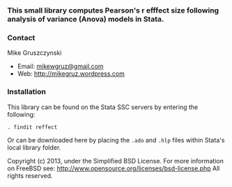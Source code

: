 ### This small library computes Pearson's r efffect size following analysis of variance (Anova) models in Stata.


### Contact

Mike Gruszczynski

- Email: mikewgruz@gmail.com
- Web: http://mikegruz.wordpress.com

### Installation

This library can be found on the Stata SSC servers by entering the following:

`. findit reffect`

Or can be downloaded here by placing the `.ado` and `.hlp` files within Stata's local library folder.

Copyright (c) 2013, under the Simplified BSD License.
For more information on FreeBSD see: http://www.opensource.org/licenses/bsd-license.php
All rights reserved. 
